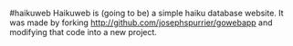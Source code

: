 #haikuweb
Haikuweb is (going to be) a simple haiku database website. It was made by forking http://github.com/josephspurrier/gowebapp and modifying that code into a new project.
